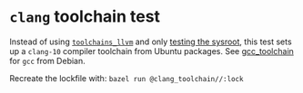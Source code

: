 # `clang` toolchain test

Instead of using
[`toolchains_llvm`](https://github.com/bazel-contrib/toolchains_llvm) and only
[testing the sysroot](../llvm_toolchain/README.md), this test sets up a
`clang-10` compiler toolchain from Ubuntu packages. See
[gcc_toolchain](../gcc_toolchain/README.md) for `gcc` from Debian.

Recreate the lockfile with: `bazel run @clang_toolchain//:lock`
